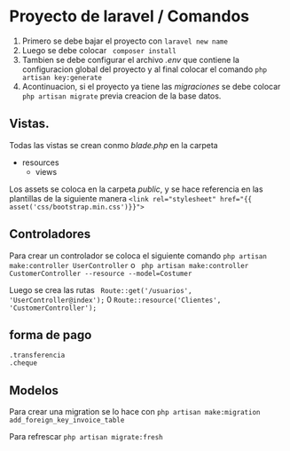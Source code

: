 # Proyecto de laravel / Comandos
1. Primero se debe bajar el proyecto con `laravel new name`
2. Luego se debe colocar ` composer install`
3. Tambien se debe configurar el archivo *.env* que contiene la configuracion global del proyecto y al final colocar el comando `php artisan key:generate`
4. Acontinuacion, si el proyecto ya tiene las *migraciones* se debe colocar `php artisan migrate` previa creacion de la base datos.

## Vistas.
Todas las vistas se crean conmo *blade.php*  en la carpeta 
- resources
    - views

Los assets se coloca en la carpeta *public*, y se hace referencia en las plantillas de la siguiente manera
`<link rel="stylesheet" href="{{ asset('css/bootstrap.min.css')}}">`

## Controladores
Para crear un controlador se coloca el siguiente comando `php artisan make:controller UserController` o ` php artisan make:controller CustomerController --resource --model=Costumer`

Luego se crea las rutas ` Route::get('/usuarios', 'UserController@index');` 0 `Route::resource('Clientes', 'CustomerController');`

## forma de pago
    .transferencia
    .cheque

## Modelos

Para crear una migration se lo hace con `php artisan make:migration add_foreign_key_invoice_table`

Para refrescar `php artisan migrate:fresh`